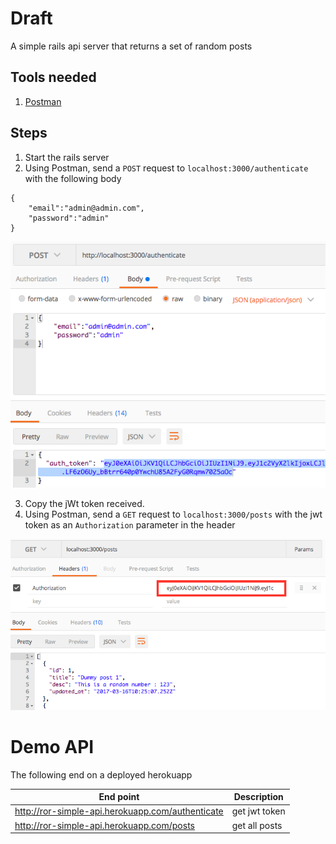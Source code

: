 Draft
=====

A simple rails api server that returns a set of random posts

Tools needed
------------
1. [Postman](https://www.getpostman.com/)

Steps
-----
1. Start the rails server
2. Using Postman, send a `POST` request to `localhost:3000/authenticate` with the following body
```
{
	"email":"admin@admin.com",
	"password":"admin"
}
```   
![Enter credentials](https://github.com/iankhor/files/blob/master/ror-simple-api/ror-simple-api%20authenticate%20jwt.png)    

3. Copy the jWt token received.   
4. Using Postman, send a `GET` request to `localhost:3000/posts` with the jwt token as an `Authorization` parameter in the header  

![Get post with jwt](https://github.com/iankhor/files/blob/master/ror-simple-api/ror-simple-api%20get%20post.png)  


Demo API 
========
The following end on a deployed herokuapp

End point | Description 
---------- | -----------
http://ror-simple-api.herokuapp.com/authenticate | get jwt token
http://ror-simple-api.herokuapp.com/posts | get all posts
